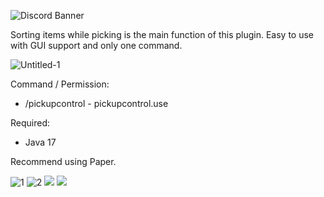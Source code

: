 ![Discord Banner](https://user-images.githubusercontent.com/48017917/161475232-abc5091b-26f0-41ba-ba95-ba4aab8120e1.png)

Sorting items while picking is the main function of this plugin. Easy to use with GUI support and only one command.

![Untitled-1](https://user-images.githubusercontent.com/48017917/161475254-e2260ab7-49b2-4472-9464-2817e40a76b0.png)

Command / Permission:
- /pickupcontrol - pickupcontrol.use

Required:
- Java 17

Recommend using Paper.

![1](https://user-images.githubusercontent.com/48017917/161475274-ada3cc1a-128a-4f06-8f77-6d3898017aee.gif)
![2](https://user-images.githubusercontent.com/48017917/161475315-4fe01000-d664-4da9-82f5-60fd660e3617.gif)
![](https://github.com/HiImSunny/PickupControl/blob/master/gif/3.gif)
![](https://github.com/HiImSunny/PickupControl/blob/master/gif/4.gif)

